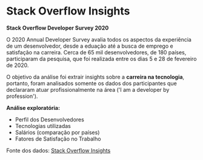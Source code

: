 # **Stack Overflow Insights**


**Stack Overflow Developer Survey 2020**

O 2020 Annual Developer Survey avalia todos os aspectos da experiência de um desenvolvedor, desde a eduação até a busca de emprego e satisfação na carreira. Cerca de 65 mil desenvolvedores, de 180 países, participaram da pesquisa, que foi realizada entre os dias 5 e 28 de fevereiro de 2020.    

O objetivo da análise foi extrair insights sobre a **carreira na tecnologia**, portanto, foram analisados somente os dados dos participantes que declararam atuar profissionalmente na área ('I am a developer by profession').    


**Análise exploratória:**    
* Perfil dos Desenvolvedores
* Tecnologias utilizadas
* Salários (comparação por países)
* Fatores de Satisfação no Trabalho    
    

   
Fonte dos dados: [Stack Overflow Insights](https://insights.stackoverflow.com/survey)
